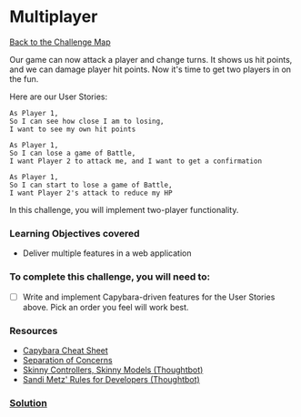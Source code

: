 # Multiplayer

[Back to the Challenge Map](00_challenge_map.md)

Our game can now attack a player and change turns. It shows us hit points, and we can damage player hit points. Now it's time to get two players in on the fun.

Here are our User Stories:

```
As Player 1,
So I can see how close I am to losing,
I want to see my own hit points

As Player 1,
So I can lose a game of Battle,
I want Player 2 to attack me, and I want to get a confirmation

As Player 1,
So I can start to lose a game of Battle,
I want Player 2's attack to reduce my HP
```

In this challenge, you will implement two-player functionality.

### Learning Objectives covered
- Deliver multiple features in a web application

### To complete this challenge, you will need to:

- [ ] Write and implement Capybara-driven features for the User Stories above. Pick an order you feel will work best.

### Resources

- [Capybara Cheat Sheet](https://www.launchacademy.com/codecabulary/learn-test-driven-development/rspec/capybara-cheat-sheet)
- [Separation of Concerns](https://en.wikipedia.org/wiki/Separation_of_concerns)
- [Skinny Controllers, Skinny Models (Thoughtbot)](https://robots.thoughtbot.com/skinny-controllers-skinny-models)
- [Sandi Metz' Rules for Developers (Thoughtbot)](https://robots.thoughtbot.com/sandi-metz-rules-for-developers)

### [Solution](solutions/28_multiplayer.md)